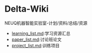 # Delta-Wiki
NEUQ机器智能实验室-计划/资料/总结/资源
+ [learning_list.md](./learning_list.md):学习资源汇总
+ [paper_list.md](./paper_list.md):讨论班论文
+ [project_list.md](./project_list.md):训练项目
